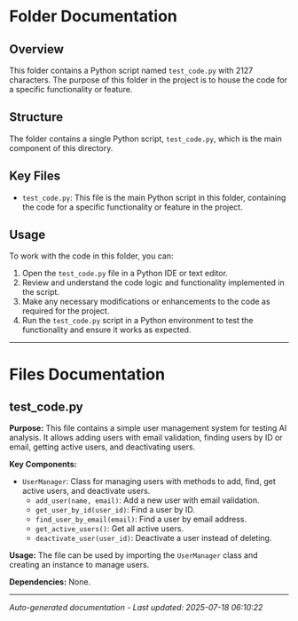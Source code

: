 # Folder Documentation

## Overview
This folder contains a Python script named `test_code.py` with 2127 characters. The purpose of this folder in the project is to house the code for a specific functionality or feature.

## Structure
The folder contains a single Python script, `test_code.py`, which is the main component of this directory.

## Key Files
- `test_code.py`: This file is the main Python script in this folder, containing the code for a specific functionality or feature in the project.

## Usage
To work with the code in this folder, you can:
1. Open the `test_code.py` file in a Python IDE or text editor.
2. Review and understand the code logic and functionality implemented in the script.
3. Make any necessary modifications or enhancements to the code as required for the project.
4. Run the `test_code.py` script in a Python environment to test the functionality and ensure it works as expected.

---

# Files Documentation

## test_code.py

**Purpose:** This file contains a simple user management system for testing AI analysis. It allows adding users with email validation, finding users by ID or email, getting active users, and deactivating users.

**Key Components:**
- `UserManager`: Class for managing users with methods to add, find, get active users, and deactivate users.
  - `add_user(name, email)`: Add a new user with email validation.
  - `get_user_by_id(user_id)`: Find a user by ID.
  - `find_user_by_email(email)`: Find a user by email address.
  - `get_active_users()`: Get all active users.
  - `deactivate_user(user_id)`: Deactivate a user instead of deleting.

**Usage:** The file can be used by importing the `UserManager` class and creating an instance to manage users.

**Dependencies:** None.

---
*Auto-generated documentation - Last updated: 2025-07-18 06:10:22*
